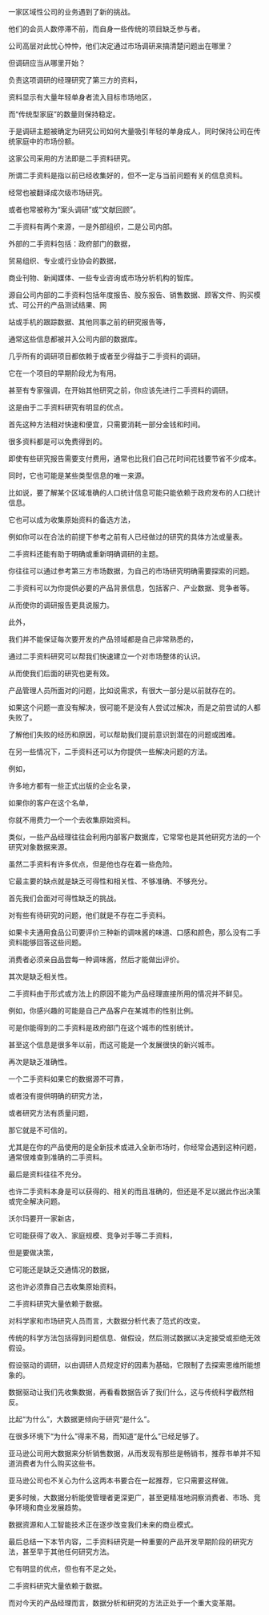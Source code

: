 一家区域性公司的业务遇到了新的挑战。

他们的会员人数停滞不前，而自身一些传统的项目缺乏参与者。

公司高层对此忧心忡忡，他们决定通过市场调研来搞清楚问题出在哪里？

但调研应当从哪里开始？

负责这项调研的经理研究了第三方的资料，

资料显示有大量年轻单身者流入目标市场地区，

而“传统型家庭”的数量则保持稳定。

于是调研主题被确定为研究公司如何大量吸引年轻的单身成人，同时保持公司在传统家庭中的市场份额。

这家公司采用的方法即是二手资料研究。

所谓二手资料是指以前已经收集好的，但不一定与当前问题有关的信息资料。

经常也被翻译成次级市场研究。

或者也常被称为“案头调研”或“文献回顾”。

二手资料有两个来源，一是外部组织，二是公司内部。

外部的二手资料包括：政府部门的数据，

贸易组织、专业或行业协会的数据，

商业刊物、新闻媒体、一些专业咨询或市场分析机构的智库。

源自公司内部的二手资料包括年度报告、股东报告、销售数据、顾客文件、购买模式、可公开的产品测试结果、网

站或手机的跟踪数据、其他同事之前的研究报告等，

通常这些信息都被并入公司内部的数据库。

几乎所有的调研项目都依赖于或者至少得益于二手资料的调研。

它在一个项目的早期阶段尤为有用。

甚至有专家强调，在开始其他研究之前，你应该先进行二手资料的调研。

这是由于二手资料研究有明显的优点。

首先这种方法相对快速和便宜，只需要消耗一部分金钱和时间。

很多资料都是可以免费得到的。

即使有些研究报告需要支付费用，通常也比我们自己花时间花钱要节省不少成本。

同时，它也可能是某些类型信息的唯一来源。

比如说，要了解某个区域准确的人口统计信息可能只能依赖于政府发布的人口统计信息。

它也可以成为收集原始资料的备选方法，

例如你可以在合法的前提下参考之前有人已经做过的研究的具体方法或量表。

二手资料还能有助于明确或重新明确调研的主题。

你往往可以通过参考第三方市场数据，为自己的市场研究明确需要探索的问题。

二手资料可以为你提供必要的产品背景信息，包括客户、产业数据、竞争者等。

从而使你的调研报告更具说服力。

此外，

我们并不能保证每次要开发的产品领域都是自己非常熟悉的，

通过二手资料研究可以帮我们快速建立一个对市场整体的认识。

从而使我们后面的研究也更有效。

产品管理人员所面对的问题，比如说需求，有很大一部分是以前就存在的。

如果这个问题一直没有解决，很可能不是没有人尝试过解决，而是之前尝试的人都失败了。

了解他们失败的经历和原因，可以帮助我们提前意识到潜在的问题或困难。

在另一些情况下，二手资料还可以为你提供一些解决问题的方法。

例如，

许多地方都有一些正式出版的企业名录，

如果你的客户在这个名单，

你就不用费力一个一个去收集原始资料。

类似，一些产品经理往往会利用内部客户数据库，它常常也是其他研究方法的一个研究对象数据来源。

虽然二手资料有许多优点，但是他也存在着一些危险。

它最主要的缺点就是缺乏可得性和相关性、不够准确、不够充分。

首先我们会面对可得性缺乏的挑战。

对有些有待研究的问题，他们就是不存在二手资料。

如果卡夫通用食品公司要评价三种新的调味酱的味道、口感和颜色，那么没有二手资料能够回答这些问题。

消费者必须亲自品尝每一种调味酱，然后才能做出评价。

其次是缺乏相关性。

二手资料由于形式或方法上的原因不能为产品经理直接所用的情况并不鲜见。

例如，你感兴趣的可能是自己产品客户在某城市的性别比例。

可是你能得到的二手资料是政府部门在这个城市的性别统计。

甚至这个信息是很多年以前，而这可能是一个发展很快的新兴城市。

再次是缺乏准确性。

一个二手资料如果它的数据源不可靠，

或者没有提供明确的研究方法，

或者研究方法有质量问题，

那它就是不可信的。

尤其是在你的产品使用的是全新技术或进入全新市场时，你经常会遇到这种问题，通常很难查到准确的二手资料。

最后是资料往往不充分。

也许二手资料本身是可以获得的、相关的而且准确的，但还是不足以据此作出决策或完全解决问题。

沃尔玛要开一家新店，

它可能获得了收入、家庭规模、竞争对手等二手资料，

但是要做决策，

它可能还是缺乏交通情况的数据，

这也许必须靠自己去收集原始资料。

二手资料研究大量依赖于数据。

对科学家和市场研究人员而言，大数据分析代表了范式的改变。

传统的科学方法包括得到问题信息、做假设，然后测试数据以决定接受或拒绝无效假设。

假设驱动的调研，以由调研人员规定好的因素为基础，它限制了去探索思维所能想象的。

数据驱动让我们先收集数据，再看看数据告诉了我们什么，这与传统科学截然相反。

比起“为什么”，大数据更倾向于研究“是什么”。

在很多环境下“为什么”得来不易，而知道“是什么”已经足够了。

亚马逊公司用大数据来分析销售数据，从而发现有那些是畅销书，推荐书单并不知道消费者为什么购买这些书。

亚马逊公司也不关心为什么这两本书要合在一起推荐，它只需要这样做。

更多时候，大数据分析能使管理者更深更广，甚至更精准地洞察消费者、市场、竞争环境和商业发展趋势。

数据资源和人工智能技术正在逐步改变我们未来的商业模式。

最后总结一下本节内容，二手资料研究是一种重要的产品开发早期阶段的研究方法，甚至早于其他任何研究方法。

它有明显的优点，但也有不足之处。

二手资料研究大量依赖于数据。

而对今天的产品经理而言，数据分析和研究的方法正处于一个重大变革期。